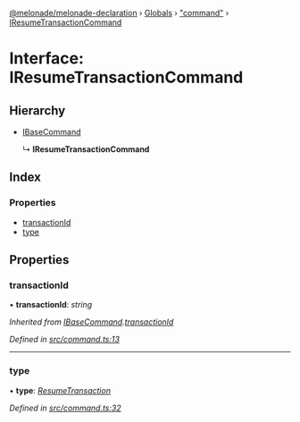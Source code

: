 [@melonade/melonade-declaration](../README.md) › [Globals](../globals.md) › ["command"](../modules/_command_.md) › [IResumeTransactionCommand](_command_.iresumetransactioncommand.md)

# Interface: IResumeTransactionCommand

## Hierarchy

* [IBaseCommand](_command_.ibasecommand.md)

  ↳ **IResumeTransactionCommand**

## Index

### Properties

* [transactionId](_command_.iresumetransactioncommand.md#transactionid)
* [type](_command_.iresumetransactioncommand.md#type)

## Properties

###  transactionId

• **transactionId**: *string*

*Inherited from [IBaseCommand](_command_.ibasecommand.md).[transactionId](_command_.ibasecommand.md#transactionid)*

*Defined in [src/command.ts:13](https://github.com/devit-tel/melonade-declaration/blob/2273da1/src/command.ts#L13)*

___

###  type

• **type**: *[ResumeTransaction](../enums/_command_.commandtypes.md#resumetransaction)*

*Defined in [src/command.ts:32](https://github.com/devit-tel/melonade-declaration/blob/2273da1/src/command.ts#L32)*
